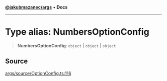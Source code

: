 [**@jakubmazanec/args**](../README.md) • **Docs**

---

# Type alias: NumbersOptionConfig

> **NumbersOptionConfig**: `object` \| `object` \| `object`

## Source

[args/source/OptionConfig.ts:116](https://github.com/jakubmazanec/js-tools/blob/9580d5f68de35b95719fd49b679b2d5576d49582/packages/args/source/OptionConfig.ts#L116)

